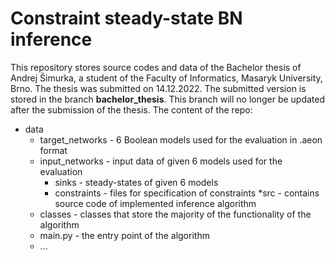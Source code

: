 # Constraint steady-state BN inference

This repository stores source codes and data of the Bachelor thesis of Andrej Šimurka, a student of the Faculty of Informatics, Masaryk University, Brno. The thesis was submitted on 14.12.2022. The submitted version is stored in the branch **bachelor_thesis**. This branch will no longer be updated after the submission of the thesis. The content of the repo:

* data
  * target_networks - 6 Boolean models used for the evaluation in .aeon format
  * input_networks - input data of given 6 models used for the evaluation
    * sinks - steady-states of given 6 models
    * constraints - files for specification of constraints
*src - contains source code of implemented inference algorithm
  * classes - classes that store the majority of the functionality of the algorithm
  * main.py - the entry point of the algorithm
  * ...
  
